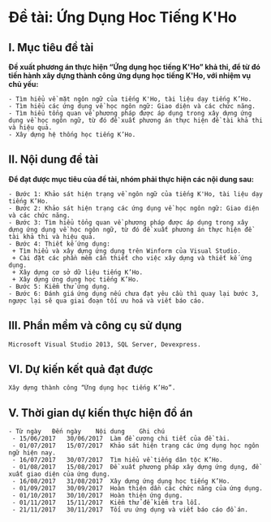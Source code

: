 # Đề tài: Ứng Dụng Hoc Tiếng K'Ho

## I. Mục tiêu đề tài
**Đề xuất phương án thực hiện “Ứng dụng học tiếng K'Ho” khả thi, để từ đó tiến hành xây dựng thành công ứng dụng học tiếng K'Ho, với nhiệm vụ chủ yếu:**
```
- Tìm hiểu về mặt ngôn ngữ của tiếng K'Ho, tài liệu dạy tiếng K’Ho.
- Tìm hiểu các ứng dụng về học ngôn ngữ: Giao diện và các chức năng.
- Tìm hiểu tổng quan về phương pháp được áp dụng trong xây dựng ứng dụng về học ngôn ngữ, từ đó đề xuất phương án thực hiện đề tài khả thi và hiệu quả.
- Xây dựng hệ thống học tiếng K’Ho.
```
## II. Nội dung đề tài
**Để đạt được mục tiêu của đề tài, nhóm phải thực hiện các nội dung sau:**
```
- Bước 1: Khảo sát hiện trạng về ngôn ngữ của tiếng K'Ho, tài liệu dạy tiếng K’Ho.
- Bước 2: Khảo sát hiện trạng các ứng dụng về học ngôn ngữ: Giao diện và các chức năng.
- Bước 3: Tìm hiểu tổng quan về phương pháp được áp dụng trong xây dựng ứng dụng về học ngôn ngữ, từ đó đề xuất phương án thực hiện đề tài khả thi và hiệu quả.
- Bước 4: Thiết kế ứng dụng:
 + Tìm hiểu và xây dựng ứng dụng trên Winform của Visual Studio.
 + Cài đặt các phần mềm cần thiết cho việc xây dựng và thiết kế ứng dụng.
 + Xây dựng cơ sở dữ liệu tiếng K’Ho.
 + Xây dựng ứng dụng học tiếng K’Ho.
- Bước 5: Kiểm thử ứng dụng.
- Bước 6: Đánh giá ứng dụng nếu chưa đạt yêu cầu thì quay lại bước 3, ngược lại sẽ qua giai đoạn tối ưu hoá và viết báo cáo.
```
## III. Phần mềm và công cụ sử dụng
```
Microsoft Visual Studio 2013, SQL Server, Devexpress.
```
## VI. Dự kiến kết quả đạt được
```
Xây dựng thành công “Ứng dụng học tiếng K’Ho”.
```
## V. Thời gian dự kiến thực hiện đồ án
```
- Từ ngày	Đến ngày	Nội dung	Ghi chú
 - 15/06/2017	30/06/2017	Làm đề cương chi tiết của đề tài.	
 - 01/07/2017	15/07/2017	Khảo sát hiện trạng các ứng dụng học ngôn ngữ hiện nay.	
 - 16/07/2017	30/07/2017	Tìm hiểu về tiếng dân tộc K’Ho.	
 - 01/08/2017	15/08/2017	Đề xuất phương pháp xây dựng ứng dụng, đề xuất giao diện của ứng dụng.	
 - 16/08/2017	31/08/2017	Xây dựng ứng dụng học tiếng K’Ho.	
 - 01/09/2017	30/09/2017	Hoàn thiện dần các chức năng của ứng dụng.	
 - 01/10/2017	30/10/2017	Hoàn thiện ứng dụng.	
 - 01/11/2017	15/11/2017	Kiểm thử để kiểm tra lỗi.	
 - 21/11/2017	30/11/2017	Tối ưu ứng dụng và viết báo cáo đồ án.	
```
